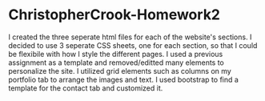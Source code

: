 # ChristopherCrook-Homework2
I created the three seperate html files for each of the website's sections. 
I decided to use 3 seperate CSS sheets, one for each section, so that I could be flexibile with how I style the different pages. 
I used a previous assignment as a template and removed/editted many elements to personalize the site. 
I utilized grid elements such as columns on my portfolio tab to arrange the images and text. 
I used bootstrap to find a template for the contact tab and customized it. 